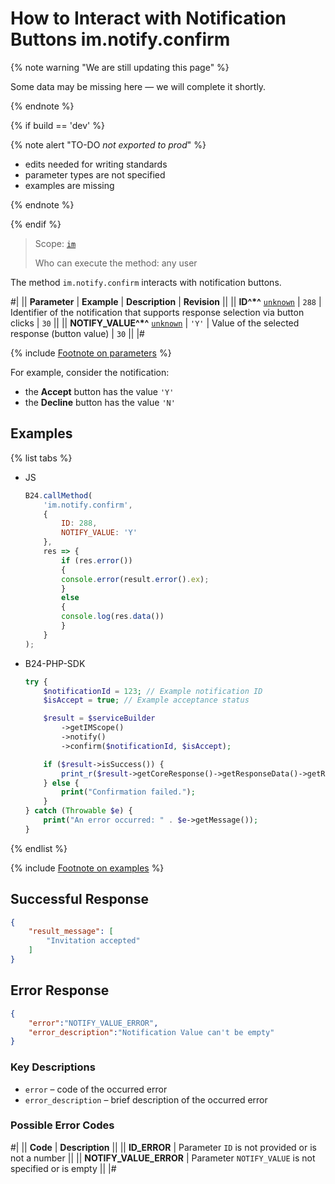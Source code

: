 # How to Interact with Notification Buttons im.notify.confirm

{% note warning "We are still updating this page" %}

Some data may be missing here — we will complete it shortly.

{% endnote %}

{% if build == 'dev' %}

{% note alert "TO-DO _not exported to prod_" %}

- edits needed for writing standards
- parameter types are not specified
- examples are missing

{% endnote %}

{% endif %}

> Scope: [`im`](../../scopes/permissions.md)
>
> Who can execute the method: any user

The method `im.notify.confirm` interacts with notification buttons.

#|
|| **Parameter** | **Example** | **Description** | **Revision** ||
|| **ID^*^**
[`unknown`](../../data-types.md) | `288` | Identifier of the notification that supports response selection via button clicks | `30` ||
|| **NOTIFY_VALUE^*^**
[`unknown`](../../data-types.md) | `'Y'` | Value of the selected response (button value) | `30` ||
|#

{% include [Footnote on parameters](../../../_includes/required.md) %}

For example, consider the notification:

- the **Accept** button has the value `'Y'`
- the **Decline** button has the value `'N'`

## Examples

{% list tabs %}

- JS

    ```js
    B24.callMethod(
        'im.notify.confirm',
        {
            ID: 288,
            NOTIFY_VALUE: 'Y'
        },
        res => {
            if (res.error())
            {
            console.error(result.error().ex);
            }
            else
            {
            console.log(res.data())
            }
        }
    );
    ```

- B24-PHP-SDK

    ```php
    try {
        $notificationId = 123; // Example notification ID
        $isAccept = true; // Example acceptance status

        $result = $serviceBuilder
            ->getIMScope()
            ->notify()
            ->confirm($notificationId, $isAccept);

        if ($result->isSuccess()) {
            print_r($result->getCoreResponse()->getResponseData()->getResult());
        } else {
            print("Confirmation failed.");
        }
    } catch (Throwable $e) {
        print("An error occurred: " . $e->getMessage());
    }
    ```

{% endlist %}

{% include [Footnote on examples](../../../_includes/examples.md) %}

## Successful Response

```json
{
    "result_message": [
        "Invitation accepted"
    ]
}
```

## Error Response

```json
{
    "error":"NOTIFY_VALUE_ERROR",
    "error_description":"Notification Value can't be empty"
}
```

### Key Descriptions

- `error` – code of the occurred error
- `error_description` – brief description of the occurred error

### Possible Error Codes

#|
|| **Code** | **Description** ||
|| **ID_ERROR** | Parameter `ID` is not provided or is not a number ||
|| **NOTIFY_VALUE_ERROR** | Parameter `NOTIFY_VALUE` is not specified or is empty ||
|#
